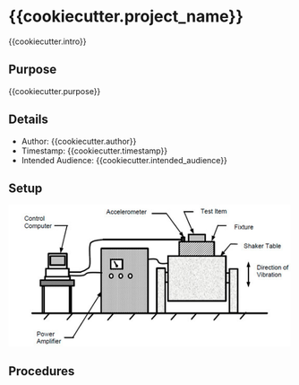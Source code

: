 # {{cookiecutter.project_name}}

{{cookiecutter.intro}}

## Purpose

{{cookiecutter.purpose}}

## Details

- Author: {{cookiecutter.author}}
- Timestamp: {{cookiecutter.timestamp}}
- Intended Audience: {{cookiecutter.intended_audience}}

## Setup

<img src="./images/setup.jpg" alt="Test Setup" style="max-width:100%; height:auto;">

## Procedures

## 

